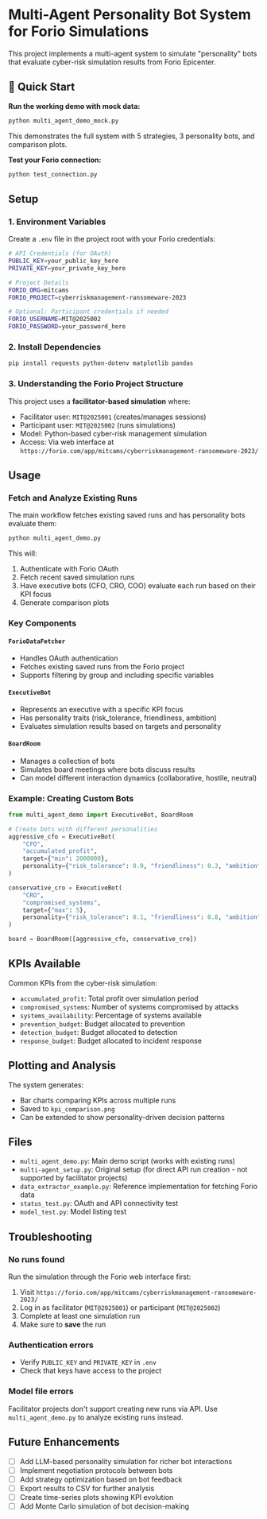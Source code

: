 # Multi-Agent Personality Bot System for Forio Simulations

This project implements a multi-agent system to simulate "personality" bots that evaluate cyber-risk simulation results from Forio Epicenter.

## 🚀 Quick Start

**Run the working demo with mock data:**
```bash
python multi_agent_demo_mock.py
```

This demonstrates the full system with 5 strategies, 3 personality bots, and comparison plots.

**Test your Forio connection:**
```bash
python test_connection.py
```

## Setup

### 1. Environment Variables

Create a `.env` file in the project root with your Forio credentials:

```bash
# API Credentials (for OAuth)
PUBLIC_KEY=your_public_key_here
PRIVATE_KEY=your_private_key_here

# Project Details
FORIO_ORG=mitcams
FORIO_PROJECT=cyberriskmanagement-ransomeware-2023

# Optional: Participant credentials if needed
FORIO_USERNAME=MIT@2025002
FORIO_PASSWORD=your_password_here
```

### 2. Install Dependencies

```bash
pip install requests python-dotenv matplotlib pandas
```

### 3. Understanding the Forio Project Structure

This project uses a **facilitator-based simulation** where:
- Facilitator user: `MIT@2025001` (creates/manages sessions)
- Participant user: `MIT@2025002` (runs simulations)
- Model: Python-based cyber-risk management simulation
- Access: Via web interface at `https://forio.com/app/mitcams/cyberriskmanagement-ransomeware-2023/`

## Usage

### Fetch and Analyze Existing Runs

The main workflow fetches existing saved runs and has personality bots evaluate them:

```bash
python multi_agent_demo.py
```

This will:
1. Authenticate with Forio OAuth
2. Fetch recent saved simulation runs
3. Have executive bots (CFO, CRO, COO) evaluate each run based on their KPI focus
4. Generate comparison plots

### Key Components

#### `ForioDataFetcher`
- Handles OAuth authentication
- Fetches existing saved runs from the Forio project
- Supports filtering by group and including specific variables

#### `ExecutiveBot`
- Represents an executive with a specific KPI focus
- Has personality traits (risk_tolerance, friendliness, ambition)
- Evaluates simulation results based on targets and personality

#### `BoardRoom`
- Manages a collection of bots
- Simulates board meetings where bots discuss results
- Can model different interaction dynamics (collaborative, hostile, neutral)

### Example: Creating Custom Bots

```python
from multi_agent_demo import ExecutiveBot, BoardRoom

# Create bots with different personalities
aggressive_cfo = ExecutiveBot(
    "CFO", 
    "accumulated_profit",
    target={"min": 2000000},
    personality={"risk_tolerance": 0.9, "friendliness": 0.3, "ambition": 0.95}
)

conservative_cro = ExecutiveBot(
    "CRO",
    "compromised_systems",
    target={"max": 5},
    personality={"risk_tolerance": 0.1, "friendliness": 0.8, "ambition": 0.4}
)

board = BoardRoom([aggressive_cfo, conservative_cro])
```

## KPIs Available

Common KPIs from the cyber-risk simulation:
- `accumulated_profit`: Total profit over simulation period
- `compromised_systems`: Number of systems compromised by attacks
- `systems_availability`: Percentage of systems available
- `prevention_budget`: Budget allocated to prevention
- `detection_budget`: Budget allocated to detection
- `response_budget`: Budget allocated to incident response

## Plotting and Analysis

The system generates:
- Bar charts comparing KPIs across multiple runs
- Saved to `kpi_comparison.png`
- Can be extended to show personality-driven decision patterns

## Files

- `multi_agent_demo.py`: Main demo script (works with existing runs)
- `multi-agent_setup.py`: Original setup (for direct API run creation - not supported by facilitator projects)
- `data_extractor_example.py`: Reference implementation for fetching Forio data
- `status_test.py`: OAuth and API connectivity test
- `model_test.py`: Model listing test

## Troubleshooting

### No runs found
Run the simulation through the Forio web interface first:
1. Visit `https://forio.com/app/mitcams/cyberriskmanagement-ransomeware-2023/`
2. Log in as facilitator (`MIT@2025001`) or participant (`MIT@2025002`)
3. Complete at least one simulation run
4. Make sure to **save** the run

### Authentication errors
- Verify `PUBLIC_KEY` and `PRIVATE_KEY` in `.env`
- Check that keys have access to the project

### Model file errors
Facilitator projects don't support creating new runs via API. Use `multi_agent_demo.py` to analyze existing runs instead.

## Future Enhancements

- [ ] Add LLM-based personality simulation for richer bot interactions
- [ ] Implement negotiation protocols between bots
- [ ] Add strategy optimization based on bot feedback
- [ ] Export results to CSV for further analysis
- [ ] Create time-series plots showing KPI evolution
- [ ] Add Monte Carlo simulation of bot decision-making
